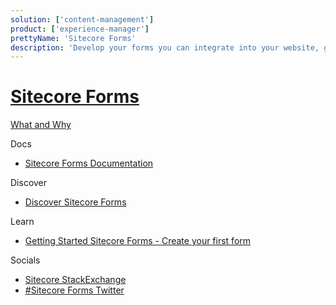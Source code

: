 ```yaml
---
solution: ['content-management']
product: ['experience-manager']
prettyName: 'Sitecore Forms'
description: 'Develop your forms you can integrate into your website, great to capture key information about your customers.'
---
```


# [Sitecore Forms]()

[What and Why]()

Docs

- [Sitecore Forms Documentation](https://doc.sitecore.com/en/users/101/sitecore-experience-platform/sitecore-forms.html)

Discover

- [Discover Sitecore Forms]()

Learn

- [Getting Started Sitecore Forms - Create your first form](https://www.sitecore.com/knowledge-center/blog/359/sitecore-forms-create-your-first-form-4570)

Socials

- [Sitecore StackExchange](https://sitecore.stackexchange.com/questions/tagged/sitecore-forms)
- [#Sitecore Forms Twitter](https://twitter.com/search?q=sitecoreforms&src=typed_query&f=live)

